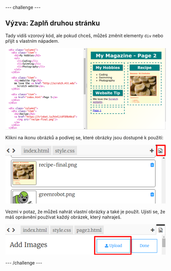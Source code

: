 \--- challenge \---

## Výzva: Zaplň druhou stránku

Tady vidíš vzorový kód, ale pokud chceš, můžeš změnit elementy `div` nebo přijít s vlastním nápadem.

![screenshot](images/magazine-page2-challenge.png)

Klikni na ikonu obrázků a podívej se, které obrázky jsou dostupné k použití:

![screenshot](images/magazine-images.png)

Vezmi v potaz, že můžeš nahrát vlastní obrázky a také je použít. Ujisti se, že máš oprávnění používat každý obrázek, který nahraješ.

![screenshot](images/magazine-upload-images.png)

\--- /challenge \---